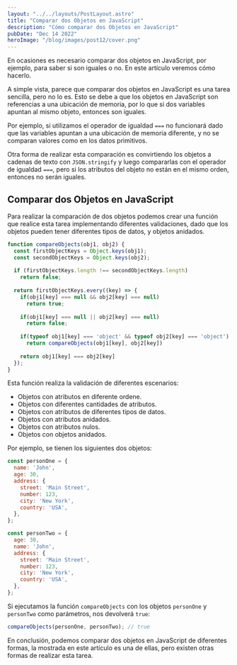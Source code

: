 ```yaml
---
layout: "../../layouts/PostLayout.astro"
title: "Comparar dos Objetos en JavaScript"
description: "Cómo comparar dos Objetos en JavaScript"
pubDate: "Dec 14 2022"
heroImage: "/blog/images/post12/cover.png"
---
```


En ocasiones es necesario comparar dos objetos en JavaScript, por ejemplo, para saber si son iguales o no. En este artículo veremos cómo hacerlo.

A simple vista, parece que comparar dos objetos en JavaScript es una tarea sencilla, pero no lo es. Esto se debe a que los objetos en JavaScript son referencias a una ubicación de memoria, por lo que si dos variables apuntan al mismo objeto, entonces son iguales.

Por ejemplo, si utilizamos el operador de igualdad `===` no funcionará dado que las variables apuntan a una ubicación de memoria diferente, y no se comparan valores como en los datos primitivos.

Otra forma de realizar esta comparación es convirtiendo los objetos a cadenas de texto con `JSON.stringify` y luego compararlas con el operador de igualdad `===`, pero si los atributos del objeto no están en el mismo orden, entonces no serán iguales.

## Comparar dos Objetos en JavaScript

Para realizar la comparación de dos objetos podemos crear una función que realice esta tarea implementando diferentes validaciones, dado que los objetos pueden tener diferentes tipos de datos, y objetos anidados.

```js
function compareObjects(obj1, obj2) {
  const firstObjectKeys = Object.keys(obj1);
  const secondObjectKeys = Object.keys(obj2);
  
  if (firstObjectKeys.length !== secondObjectKeys.length)
    return false;
  
  return firstObjectKeys.every((key) => {
    if(obj1[key] === null && obj2[key] === null)
      return true;
    
    if(obj1[key] === null || obj2[key] === null)
      return false;
    
    if(typeof obj1[key] === 'object' && typeof obj2[key] === 'object')
      return compareObjects(obj1[key], obj2[key])
    
    return obj1[key] === obj2[key] 
  });
}
```

Esta función realiza la validación de diferentes escenarios: 

* Objetos con atributos en diferente ordene.
* Objetos con diferentes cantidades de atributos.
* Objetos con atributos de diferentes tipos de datos.
* Objetos con atributos anidados.
* Objetos con atributos nulos.
* Objetos con objetos anidados.

Por ejemplo, se tienen los siguientes dos objetos:

```js
const personOne = {
  name: 'John',
  age: 30,
  address: {
    street: 'Main Street',
    number: 123,
    city: 'New York',
    country: 'USA',
  },
};

const personTwo = {
  age: 30,
  name: 'John',
  address: {
    street: 'Main Street',
    number: 123,
    city: 'New York',
    country: 'USA',
  },
};
```

Si ejecutamos la función `compareObjects` con los objetos `personOne` y `personTwo` como parámetros, nos devolverá `true`:

```js
compareObjects(personOne, personTwo); // true
```

En conclusión, podemos comparar dos objetos en JavaScript de diferentes formas, la mostrada en este artículo es una de ellas, pero existen otras formas de realizar esta tarea.